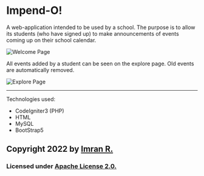 # Impend-O!

A web-application intended to be used by a school. The purpose is to allow its students (who have signed up) to make announcements of events coming up on their school calendar.

![Welcome Page](https://user-images.githubusercontent.com/67403229/201265452-1db3ee49-5639-4c1a-93bf-09f4474c2553.png)

All events added by a student can be seen on the explore page. Old events are automatically removed.

![Explore Page](https://user-images.githubusercontent.com/67403229/201265543-b7614e18-8fd2-4588-b1d7-44fd982e33d6.png)

---

Technologies used:
- CodeIgniter3 (PHP)
- HTML
- MySQL
- BootStrap5


## **Copyright 2022** by [Imran R.](https://github.com/imran-2003)

### Licensed under [Apache License 2.0.](https://github.com/imran-2003/Impend-O/blob/main/LICENSE)
